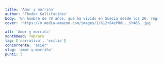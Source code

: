 ```yaml
---
title: 'Amor y morriña'
author: 'Thedor Kallifatides'
body: 'Un hombre de 70 años, que ha vivido en Suecia desde los 20, regresa a su Grecia natal para visitar a su madre enferma. Durante el viaje, recuerda su infancia, juventud y la vida en el exilio. Un libro que habla de la nostalgia, la identidad y la pertenencia.'
cover: 'https://m.media-amazon.com/images/I/612+6AzPRdL._SY466_.jpg
'
alt: 'Amor y morriña'
monthRead: febrero
tag: ['narrativa', 'exilio']
concorrente: 'asier'
slug: 'amor-y-morriña'
punti: 5
---
```

